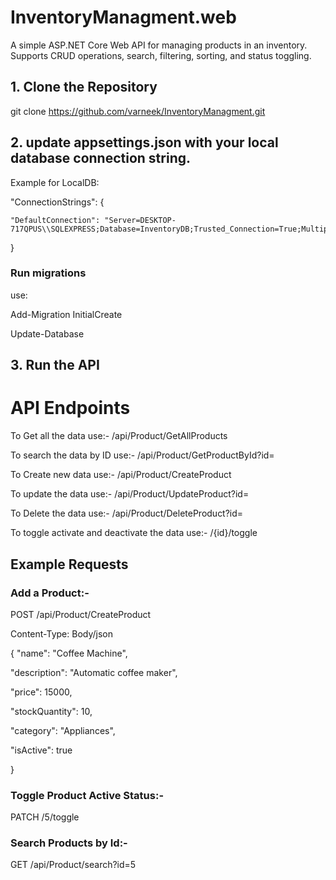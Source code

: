 # InventoryManagment.web

A simple ASP.NET Core Web API for managing products in an inventory.
Supports CRUD operations, search, filtering, sorting, and status toggling.

## 1. Clone the Repository

   git clone https://github.com/varneek/InventoryManagment.git

## 2. update appsettings.json with your local database connection string.

Example for LocalDB:

  "ConnectionStrings": {
  
    "DefaultConnection": "Server=DESKTOP-717QPUS\\SQLEXPRESS;Database=InventoryDB;Trusted_Connection=True;MultipleActiveResultSets=true"
    
  }

### Run migrations
  use:
  
  Add-Migration InitialCreate
  
  Update-Database

## 3. Run the API

# API Endpoints

To Get all the data use:- /api/Product/GetAllProducts

To search the data by ID use:- /api/Product/GetProductById?id=

To Create new data use:- /api/Product/CreateProduct

To update the data use:- /api/Product/UpdateProduct?id= 

To Delete the data use:- /api/Product/DeleteProduct?id=

To toggle activate and deactivate the data use:- /{id}/toggle


## Example Requests

### Add a Product:-

POST /api/Product/CreateProduct

Content-Type: Body/json

{
  "name": "Coffee Machine",
  
  "description": "Automatic coffee maker",
  
  "price": 15000,
  
  "stockQuantity": 10,
  
  "category": "Appliances",
  
  "isActive": true
  
}

### Toggle Product Active Status:-

PATCH /5/toggle

### Search Products by Id:-

GET /api/Product/search?id=5
